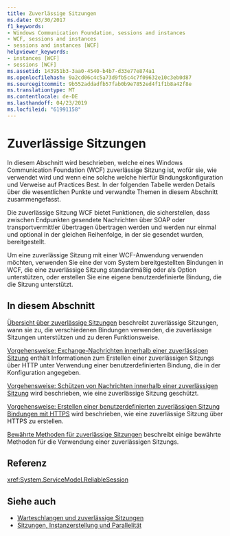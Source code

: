 ```yaml
---
title: Zuverlässige Sitzungen
ms.date: 03/30/2017
f1_keywords:
- Windows Communication Foundation, sessions and instances
- WCF, sessions and instances
- sessions and instances [WCF]
helpviewer_keywords:
- instances [WCF]
- sessions [WCF]
ms.assetid: 143951b3-3aa0-4540-b4b7-d33e77e874a1
ms.openlocfilehash: 9a2cd06c4c5a73d9fb5c4c7f09632e10c3eb0d87
ms.sourcegitcommit: 9b552addadfb57fab0b9e7852ed4f1f1b8a42f8e
ms.translationtype: MT
ms.contentlocale: de-DE
ms.lasthandoff: 04/23/2019
ms.locfileid: "61991158"
---
```

# <a name="reliable-sessions"></a>Zuverlässige Sitzungen

In diesem Abschnitt wird beschrieben, welche eines Windows Communication Foundation (WCF) zuverlässige Sitzung ist, wofür sie, wie verwendet wird und wenn eine solche welche hierfür Bindungskonfiguration und Verweise auf Practices Best. In der folgenden Tabelle werden Details über die wesentlichen Punkte und verwandte Themen in diesem Abschnitt zusammengefasst.

Die zuverlässige Sitzung WCF bietet Funktionen, die sicherstellen, dass zwischen Endpunkten gesendete Nachrichten über SOAP oder transportvermittler übertragen übertragen werden und werden nur einmal und optional in der gleichen Reihenfolge, in der sie gesendet wurden, bereitgestellt.

Um eine zuverlässige Sitzung mit einer WCF-Anwendung verwenden möchten, verwenden Sie eine der vom System bereitgestellten Bindungen in WCF, die eine zuverlässige Sitzung standardmäßig oder als Option unterstützen, oder erstellen Sie eine eigene benutzerdefinierte Bindung, die die Sitzung unterstützt.

## <a name="in-this-section"></a>In diesem Abschnitt

[Übersicht über zuverlässige Sitzungen](../../../../docs/framework/wcf/feature-details/reliable-sessions-overview.md) beschreibt zuverlässige Sitzungen, wann sie zu, die verschiedenen Bindungen verwenden, die zuverlässige Sitzungen unterstützen und zu deren Funktionsweise.

[Vorgehensweise: Exchange-Nachrichten innerhalb einer zuverlässigen Sitzung](../../../../docs/framework/wcf/feature-details/how-to-exchange-messages-within-a-reliable-session.md) enthält Informationen zum Erstellen einer zuverlässigen Sitzungs über HTTP unter Verwendung einer benutzerdefinierten Bindung, die in der Konfiguration angegeben.

[Vorgehensweise: Schützen von Nachrichten innerhalb einer zuverlässigen Sitzung](../../../../docs/framework/wcf/feature-details/how-to-secure-messages-within-reliable-sessions.md) wird beschrieben, wie eine zuverlässige Sitzung geschützt.

[Vorgehensweise: Erstellen einer benutzerdefinierten zuverlässigen Sitzung Bindungen mit HTTPS](../../../../docs/framework/wcf/feature-details/how-to-create-a-custom-reliable-session-binding-with-https.md) wird beschrieben, wie eine zuverlässige Sitzung über HTTPS zu erstellen.

[Bewährte Methoden für zuverlässige Sitzungen](../../../../docs/framework/wcf/feature-details/best-practices-for-reliable-sessions.md) beschreibt einige bewährte Methoden für die Verwendung einer zuverlässigen Sitzungs.

## <a name="reference"></a>Referenz

<xref:System.ServiceModel.ReliableSession>

## <a name="see-also"></a>Siehe auch

- [Warteschlangen und zuverlässige Sitzungen](../../../../docs/framework/wcf/feature-details/queues-and-reliable-sessions.md)
- [Sitzungen, Instanzerstellung und Parallelität](../../../../docs/framework/wcf/feature-details/sessions-instancing-and-concurrency.md)
